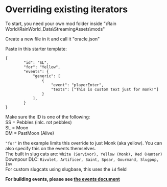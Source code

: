 # Overriding existing iterators

To start, you need your own mod folder inside "\Rain World\RainWorld_Data\StreamingAssets\mods"

Create a new file in it and call it "oracle.json"

Paste in this starter template:

```
{
        "id": "SL",
        "for": "Yellow",
        "events": {
            "generic": [
                {
                    "event": "playerEnter",
                    "texts": ["This is custom text just for monk!"]
                }
            ],
        }
}
```
Make sure the ID is one of the following:  
SS = Pebbles (inlc. rot pebbles)  
SL = Moon   
DM = PastMoon (Alive)  

`"for"` in the example limits this override to just Monk (aka yellow). You can also specify this on the events themselves.  
The built in slug cats are: `White (Survivor), Yellow (Monk), Red (Hunter)`  
Downpour DLC: `Rivulet, Artificer, Saint, Spear, Gourmand, Slugpup, Inv`  
For custom slugcats using slugbase, this uses the `id` field

**For building events, please see [the events document](/events.md)**
